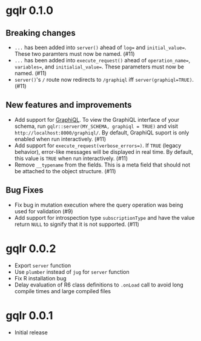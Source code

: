 # gqlr 0.1.0

## Breaking changes

* `...` has been added into `server()` ahead of `log=` and `initial_value=`. These two paramters must now be named. (#11)
* `...` has been added into `execute_request()` ahead of `operation_name=`, `variables=`, and `initialial_value=`. These parameters must now be named. (#11)
* `server()`'s `/` route now redirects to `/graphiql` iff `server(graphiql=TRUE)`. (#11)

## New features and improvements

* Add support for [GraphiQL](https://github.com/graphql/graphiql/blob/graphiql%402.2.0/packages/graphiql/README.md). To view the GraphiQL interface of your schema, run `gqlr::server(MY_SCHEMA, graphiql = TRUE)` and visit `http://localhost:8000/graphiql/`. By default, GraphiQL suport is only enabled when run interactively. (#11)
* Add support for `execute_request(verbose_errors=)`. If `TRUE` (legacy behavior), error-like messages will be displayed in real time. By default, this value is `TRUE` when run interactively. (#11)
* Remove `__typename` from the fields. This is a meta field that should not be attached to the object structure. (#11)

## Bug Fixes

* Fix bug in mutation execution where the query operation was being used for validation (#9)
* Add support for introspection type `subscriptionType` and have the value return `NULL` to signify that it is not supported. (#11)

# gqlr 0.0.2

* Export `server` function
* Use `plumber` instead of `jug` for `server` function
* Fix R installation bug
* Delay evaluation of R6 class definitions to `.onLoad` call to avoid long compile times and large compiled files

# gqlr 0.0.1

* Initial release
